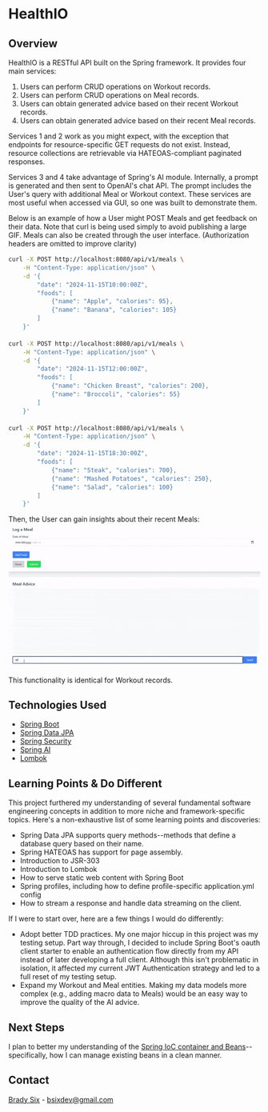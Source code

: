 # HealthIO

## Overview

HealthIO is a RESTful API built on the Spring framework. It provides four main services:

1. Users can perform CRUD operations on Workout records.
2. Users can perform CRUD operations on Meal records.
3. Users can obtain generated advice based on their recent Workout records.
4. Users can obtain generated advice based on their recent Meal records.

Services 1 and 2 work as you might expect, with the exception that endpoints for resource-specific GET requests
do not exist. Instead, resource collections are retrievable via HATEOAS-compliant paginated responses.

Services 3 and 4 take advantage of Spring's AI module. Internally,
a prompt is generated and then sent to OpenAI's chat API. The prompt includes the
User's query with additional Meal or Workout context. These services are
most useful when accessed via GUI, so one was built to demonstrate them.

Below is an example of how a User might POST Meals and get feedback on their data.
Note that curl is being used simply to avoid publishing a large GIF. Meals can also be created through
the user interface. (Authorization headers are omitted to improve clarity)

```bash
curl -X POST http://localhost:8080/api/v1/meals \
    -H "Content-Type: application/json" \
    -d '{
        "date": "2024-11-15T10:00:00Z",
        "foods": [
            {"name": "Apple", "calories": 95},
            {"name": "Banana", "calories": 105}
        ]
    }'

curl -X POST http://localhost:8080/api/v1/meals \
    -H "Content-Type: application/json" \
    -d '{
        "date": "2024-11-15T12:00:00Z",
        "foods": [
            {"name": "Chicken Breast", "calories": 200},
            {"name": "Broccoli", "calories": 55}
        ]
    }'

curl -X POST http://localhost:8080/api/v1/meals \
    -H "Content-Type: application/json" \
    -d '{
        "date": "2024-11-15T18:30:00Z",
        "foods": [
            {"name": "Steak", "calories": 700},
            {"name": "Mashed Potatoes", "calories": 250},
            {"name": "Salad", "calories": 100}
        ]
    }'
```

Then, the User can gain insights about their recent Meals:
<br />
![](https://raw.githubusercontent.com/brady-six/healthio/580316dc8ac9c083efa4988a0ac3f8df9279598e/src/main/resources/meal-demo.gif)

This functionality is identical for Workout records.

## Technologies Used

* [Spring Boot](https://spring.io/projects/spring-boot)
* [Spring Data JPA](https://spring.io/projects/spring-data-jpa)
* [Spring Security](https://spring.io/projects/spring-security)
* [Spring AI](https://spring.io/projects/spring-ai)
* [Lombok](https://projectlombok.org/)

## Learning Points & Do Different

This project furthered my understanding of several fundamental software engineering concepts in addition to more niche
and framework-specific topics. Here's a non-exhaustive list of some learning points and discoveries:

* Spring Data JPA supports query methods--methods that define a database query based on their name.
* Spring HATEOAS has support for page assembly.
* Introduction to JSR-303
* Introduction to Lombok
* How to serve static web content with Spring Boot
* Spring profiles, including how to define profile-specific application.yml config
* How to stream a response and handle data streaming on the client.

If I were to start over, here are a few things I would do differently:
* Adopt better TDD practices. My one major hiccup in this project was my testing setup. 
    Part way through, I decided to include Spring Boot's oauth client starter to enable
    an authentication flow directly from my API instead of later developing a full client.
    Although this isn't problematic in isolation, it affected my current JWT Authentication
    strategy and led to a full reset of my testing setup.
* Expand my Workout and Meal entities. Making my data models more complex (e.g., adding macro data to Meals)
    would be an easy way to improve the quality of the AI advice. 

## Next Steps
I plan to better my understanding of the [Spring IoC container and Beans](https://docs.spring.io/spring-framework/reference/core/beans/introduction.html)--specifically, how I can
manage existing beans in a clean manner.

## Contact

[Brady Six](https://www.linkedin.com/in/brady-six) - bsixdev@gmail.com